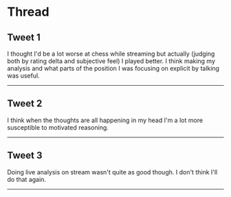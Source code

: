 # Thread

## Tweet 1

I thought I'd be a lot worse at chess while streaming but actually (judging both by rating delta and subjective feel) I played better. I think making my analysis and what parts of the position I was focusing on explicit by talking was useful.

---

## Tweet 2

I think when the thoughts are all happening in my head I'm a lot more susceptible to motivated reasoning.

---

## Tweet 3

Doing live analysis on stream wasn't quite as good though. I don't think I'll do that again.

---

